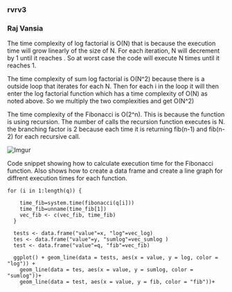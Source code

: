 ### rvrv3
### Raj Vansia 

The time complexity of log factorial is O(N) that is because the execution time will grow linearly of the size of N. For each iteration, N will decrement by 1 until it reaches . So at worst case the code will execute N times until it reaches 1. 

The time complexity of sum log factorial is  O(N^2) because there is a outside loop that iterates  for each N. Then for each i in the loop it will then enter the log factorial function which has a time complexity of O(N) as noted above. So we multiply the two complexities and get O(N^2) 

The time complexity of the Fibonacci is O(2^n). This is because the function is using recursion. The number of calls the recursion function executes is N. the branching factor is 2 because each time it is returning  fib(n-1) and fib(n-2) for each recursive call. 


![Imgur](https://i.imgur.com/P7Szd39.png)

Code snippet showing how to calculate execution time for the Fibonacci function. Also shows how to create a data frame and create a line graph for diffrent execution times for each function.
```
for (i in 1:length(q)) {
    
    time_fib=system.time(fibonacci(q[i]))
    time_fib=unname(time_fib[1])
    vec_fib <- c(vec_fib, time_fib) 
  }
  
  tests <- data.frame("value"=x, "log"=vec_log)
  tes <- data.frame("value"=y, "sumlog"=vec_sumlog )
  test <- data.frame("value"=q, "fib"=vec_fib)
  
  ggplot() + geom_line(data = tests, aes(x = value, y = log, color = "log")) +
    geom_line(data = tes, aes(x = value, y = sumlog, color = "sumlog"))+
    geom_line(data = test, aes(x = value, y = fib, color = "fib"))+

```
